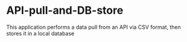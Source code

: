 # API-pull-and-DB-store
This application performs a data pull from an API via CSV format, then stores it in a local database
